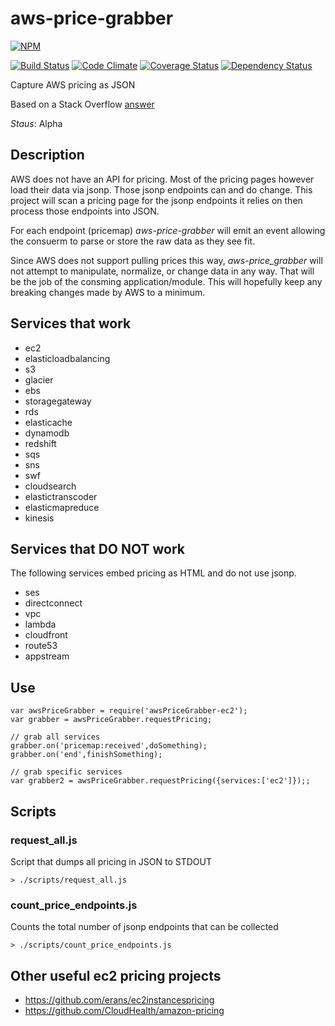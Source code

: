 # aws-price-grabber
[![NPM](https://nodei.co/npm/aws-price-grabber.png)](https://nodei.co/npm/aws-price-grabber/)

[![Build Status](https://travis-ci.org/kmcgrath/aws-price-grabber.svg?branch=develop)](https://travis-ci.org/kmcgrath/aws-price-grabber)
[![Code Climate](https://codeclimate.com/github/kmcgrath/aws-price-grabber/badges/gpa.svg)](https://codeclimate.com/github/kmcgrath/aws-price-grabber)
[![Coverage Status](https://coveralls.io/repos/kmcgrath/aws-price-grabber/badge.svg?branch=develop)](https://coveralls.io/r/kmcgrath/aws-price-grabber?branch=develop)
[![Dependency Status](https://david-dm.org/kmcgrath/aws-price-grabber.svg?branch=develop)](https://david-dm.org/kmcgrath/aws-price-grabber?branch=develop)

Capture AWS pricing as JSON

Based on a Stack Overflow [answer](http://stackoverflow.com/a/7334197)

*Staus*: Alpha

## Description
AWS does not have an API for pricing.  Most of the pricing pages however
load their data via jsonp.  Those jsonp endpoints can and do change.
This project will scan a pricing page for the jsonp endpoints it relies
on then process those endpoints into JSON.

For each endpoint (pricemap) *aws-price-grabber* will emit an event
allowing the consuerm to parse or store the raw data as they see fit.

Since AWS does not support pulling prices this way, *aws-price_grabber*
will not attempt to manipulate, normalize, or change data in any way.
That will be the job of the consming application/module.  This will
hopefully keep any breaking changes made by AWS to a minimum.


## Services that work
* ec2
* elasticloadbalancing
* s3
* glacier
* ebs
* storagegateway
* rds
* elasticache
* dynamodb
* redshift
* sqs
* sns
* swf
* cloudsearch
* elastictranscoder
* elasticmapreduce
* kinesis

## Services that DO NOT work

The following services embed pricing as HTML and do not use jsonp.

* ses
* directconnect
* vpc
* lambda
* cloudfront
* route53
* appstream


## Use

    var awsPriceGrabber = require('awsPriceGrabber-ec2');
    var grabber = awsPriceGrabber.requestPricing;

    // grab all services
    grabber.on('pricemap:received',doSomething);
    grabber.on('end',finishSomething);

    // grab specific services
    var grabber2 = awsPriceGrabber.requestPricing({services:['ec2']});;


## Scripts

### request\_all.js
Script that dumps all pricing in JSON to STDOUT

    > ./scripts/request_all.js

### count\_price\_endpoints.js
Counts the total number of jsonp endpoints that can be collected

    > ./scripts/count_price_endpoints.js



## Other useful ec2 pricing projects

* https://github.com/erans/ec2instancespricing
* https://github.com/CloudHealth/amazon-pricing

